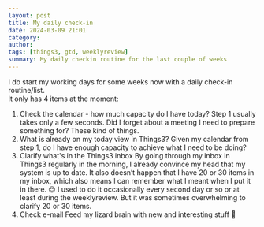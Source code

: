 ```yaml
---
layout: post
title: My daily check-in
date: 2024-03-09 21:01
category: 
author: 
tags: [things3, gtd, weeklyreview]
summary: My daily checkin routine for the last couple of weeks
---
```


I do start my working days for some weeks now with a daily check-in routine/list.  
It ~~only~~ has 4 items at the moment:
1. Check the calendar - how much capacity do I have today?
Step 1 usually takes only a few seconds. Did I forget about a meeting I need to prepare something for? These kind of things.
2. What is already on my today view in Things3?
Given my calendar from step 1, do I have enough capacity to achieve what I need to be doing?
3. Clarify what's in the Things3 inbox
By going through my inbox in Things3 regularly in the morning, I already convince my head that my system is up to date. It also doesn’t happen that I have 20 or 30 items in my inbox, which also means I can remember what I meant when I put it in there. 😉
I used to do it occasionally every second day or so or at least during the weeklyreview. But it was sometimes overwhelming to clarify 20 or 30 items.
4. Check e-mail
Feed my lizard brain with new and interesting stuff 📰